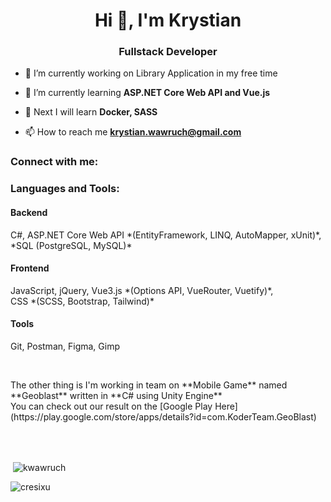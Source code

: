 
<h1 align="center">Hi 👋, I'm Krystian</h1>
<h3 align="center">Fullstack Developer</h3>

- 🔭 I’m currently working on Library Application in my free time

- 🌱 I’m currently learning **ASP.NET Core Web API and Vue.js**

- 💬 Next I will learn **Docker, SASS**

- 📫 How to reach me **krystian.wawruch@gmail.com**

<h3 align="left">Connect with me:</h3>
<p align="left">
</p>

<h3 align="left">Languages and Tools:</h3>
<h4>Backend</h4>
<p>C#, ASP.NET Core Web API *(EntityFramework, LINQ, AutoMapper, xUnit)*,<br>*SQL (PostgreSQL, MySQL)*</p>
<h4>Frontend</h4>
<p>JavaScript, jQuery, Vue3.js *(Options API, VueRouter, Vuetify)*,<br>CSS *(SCSS, Bootstrap, Tailwind)*</p>
<h4>Tools</h4>
<p>Git, Postman, Figma, Gimp</p>
<br>
<p>The other thing is I'm working in team on **Mobile Game** named **Geoblast** written in **C# using Unity Engine**<br>You can check out our result on the [Google Play Here](https://play.google.com/store/apps/details?id=com.KoderTeam.GeoBlast)</p>
<br><br>
<p>&nbsp;<img align="center" src="https://github-readme-stats.vercel.app/api?username=cresixu&show_icons=true&theme=dark&title_color=0ecc00&text_color=dedede&locale=en" alt="kwawruch"/></p>

<p><img align="center" src="https://github-readme-streak-stats.herokuapp.com/?user=cresixu&theme=dark" alt="cresixu" /></p>
